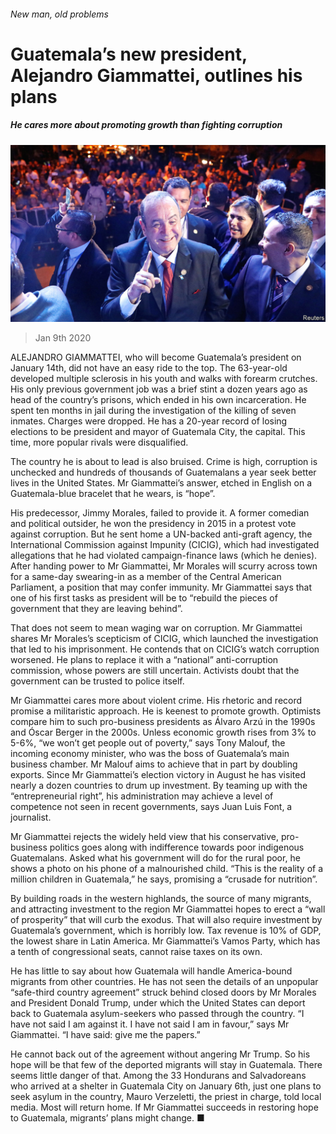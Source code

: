 ###### New man, old problems

# Guatemala’s new president, Alejandro Giammattei, outlines his plans 

##### He cares more about promoting growth than fighting corruption 

![image](images/20200111_AMP002_0.jpg) 

> Jan 9th 2020 

ALEJANDRO GIAMMATTEI, who will become Guatemala’s president on January 14th, did not have an easy ride to the top. The 63-year-old developed multiple sclerosis in his youth and walks with forearm crutches. His only previous government job was a brief stint a dozen years ago as head of the country’s prisons, which ended in his own incarceration. He spent ten months in jail during the investigation of the killing of seven inmates. Charges were dropped. He has a 20-year record of losing elections to be president and mayor of Guatemala City, the capital. This time, more popular rivals were disqualified.

The country he is about to lead is also bruised. Crime is high, corruption is unchecked and hundreds of thousands of Guatemalans a year seek better lives in the United States. Mr Giammattei’s answer, etched in English on a Guatemala-blue bracelet that he wears, is “hope”.


His predecessor, Jimmy Morales, failed to provide it. A former comedian and political outsider, he won the presidency in 2015 in a protest vote against corruption. But he sent home a UN-backed anti-graft agency, the International Commission against Impunity (CICIG), which had investigated allegations that he had violated campaign-finance laws (which he denies). After handing power to Mr Giammattei, Mr Morales will scurry across town for a same-day swearing-in as a member of the Central American Parliament, a position that may confer immunity. Mr Giammattei says that one of his first tasks as president will be to “rebuild the pieces of government that they are leaving behind”.

That does not seem to mean waging war on corruption. Mr Giammattei shares Mr Morales’s scepticism of CICIG, which launched the investigation that led to his imprisonment. He contends that on CICIG’s watch corruption worsened. He plans to replace it with a “national” anti-corruption commission, whose powers are still uncertain. Activists doubt that the government can be trusted to police itself.

Mr Giammattei cares more about violent crime. His rhetoric and record promise a militaristic approach. He is keenest to promote growth. Optimists compare him to such pro-business presidents as Álvaro Arzú in the 1990s and Óscar Berger in the 2000s. Unless economic growth rises from 3% to 5-6%, “we won’t get people out of poverty,” says Tony Malouf, the incoming economy minister, who was the boss of Guatemala’s main business chamber. Mr Malouf aims to achieve that in part by doubling exports. Since Mr Giammattei’s election victory in August he has visited nearly a dozen countries to drum up investment. By teaming up with the “entrepreneurial right”, his administration may achieve a level of competence not seen in recent governments, says Juan Luis Font, a journalist.

Mr Giammattei rejects the widely held view that his conservative, pro-business politics goes along with indifference towards poor indigenous Guatemalans. Asked what his government will do for the rural poor, he shows a photo on his phone of a malnourished child. “This is the reality of a million children in Guatemala,” he says, promising a “crusade for nutrition”.

By building roads in the western highlands, the source of many migrants, and attracting investment to the region Mr Giammattei hopes to erect a “wall of prosperity” that will curb the exodus. That will also require investment by Guatemala’s government, which is horribly low. Tax revenue is 10% of GDP, the lowest share in Latin America. Mr Giammattei’s Vamos Party, which has a tenth of congressional seats, cannot raise taxes on its own.

He has little to say about how Guatemala will handle America-bound migrants from other countries. He has not seen the details of an unpopular “safe-third country agreement” struck behind closed doors by Mr Morales and President Donald Trump, under which the United States can deport back to Guatemala asylum-seekers who passed through the country. “I have not said I am against it. I have not said I am in favour,” says Mr Giammattei. “I have said: give me the papers.”

He cannot back out of the agreement without angering Mr Trump. So his hope will be that few of the deported migrants will stay in Guatemala. There seems little danger of that. Among the 33 Hondurans and Salvadoreans who arrived at a shelter in Guatemala City on January 6th, just one plans to seek asylum in the country, Mauro Verzeletti, the priest in charge, told local media. Most will return home. If Mr Giammattei succeeds in restoring hope to Guatemala, migrants’ plans might change. ■

